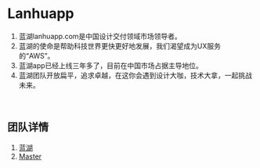 # Lanhuapp
1. 蓝湖lanhuapp.com是中国设计交付领域市场领导者。
2. 蓝湖的使命是帮助科技世界更快更好地发展，我们渴望成为UX服务的“AWS”。
3. 蓝湖app已经上线三年多了，目前在中国市场占据主导地位。
4. 蓝湖团队开放扁平，追求卓越，在这你会遇到设计大咖，技术大拿，一起挑战未来。

&nbsp;
## 团队详情
1. [蓝湖](lanhuapp/)
1. [Master](Master/)